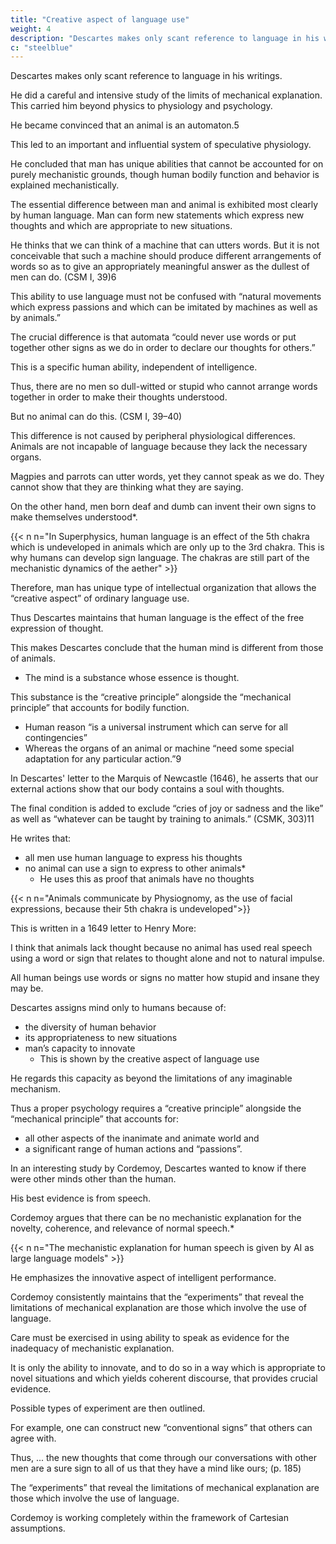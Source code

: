 ```yaml
---
title: "Creative aspect of language use"
weight: 4
description: "Descartes makes only scant reference to language in his writings"
c: "steelblue"
---
```



Descartes makes only scant reference to language in his writings. 

<!-- Yet certain observations about the nature of language play a significant role in the formulation of his general point of view. -->

He did a careful and intensive study of the limits of mechanical explanation. This carried him beyond physics to physiology and psychology.

He became convinced that an animal is an automaton.5

This led to an important and influential system of speculative physiology. 

He concluded that man has unique abilities that cannot be accounted for on purely mechanistic grounds, though human bodily function and behavior is explained mechanistically. 

The essential difference between man and animal is exhibited most clearly by human language. Man can form new statements which express new thoughts and which are appropriate to new situations. 

He thinks that we can think of a machine that can utters words. But it is not conceivable that such a machine should produce different arrangements of words so as to give an appropriately meaningful answer  as the dullest of men can do. (CSM I, 39)6

<!-- , and even words which correspond to bodily actions causing a change in its organs (for instance, if you touch it in one place it asks what you want of it; if you touch it in another place it cries out that you are hurting it, and so on). -->


This ability to use language must not be confused with “natural movements which express passions and which can be imitated by machines as well as by animals.” 

The crucial difference is that automata “could never use words or put together other signs as we do in order to declare our thoughts for others.”

This is a specific human ability, independent of intelligence. 

Thus, there are no men so dull-witted or stupid who cannot arrange words together in order to make their thoughts understood.

But no animal can do this. (CSM I, 39–40)

 <!-- whereas there is no other animal, however perfect and well endowed it may be, that can do the same. -->

This difference is not caused by peripheral physiological differences. Animals are not incapable of language because they lack the necessary organs.

Magpies and parrots can utter words, yet they cannot speak as we do. They cannot show that they are thinking what they are saying.

On the other hand, men born deaf and dumb can invent their own signs to make themselves understood*. 

{{< n n="In Superphysics, human language is an effect of the 5th chakra which is undeveloped in animals which are only up to the 3rd chakra. This is why humans can develop sign language. The chakras are still part of the mechanistic dynamics of the aether" >}}

<!-- In short, then, man has a species-specific capacity, a  which cannot be attributed to peripheral organs or related to general intelligence7 and which manifests itself in what we may refer to as the -->

Therefore, man has unique type of intellectual organization that allows the “creative aspect” of ordinary language use.

 <!-- – its property being both unbounded in scope and stimulus-free.  -->

Thus Descartes maintains that human language is the effect of the free expression of thought.

 <!-- or for appropriate response in any new context and is undetermined by any fixed association of utterances to external stimuli or physiological states (identifiable in any noncircular fashion).8  -->

<!-- Arguing from the presumed impossibility of a mechanistic explanation for the creative aspect of normal use of language, -->

This makes Descartes conclude that the human mind is different from those of animals.
- The mind is a substance whose essence is thought.


<!-- in addition to body it is necessary to attribute mind – a substance whose essence
is thought – to other humans.  -->

<!-- From the arguments that he offers for the association of mind to bodies that “bear a resemblance” to his, it seems clear that the postulated -->

This substance is the “creative principle” alongside the “mechanical principle” that accounts for bodily function. 
- Human reason “is a universal instrument which can serve for all contingencies” 
- Whereas the organs of an animal or machine “need some special adaptation for any particular action.”9

<!-- The crucial role of language in Descartes’s argument is brought out still more clearly in his subsequent correspondence.  -->

In Descartes' letter to the Marquis of Newcastle (1646), he asserts that our external actions show that our body contains a soul with thoughts.

 <!-- – with the exception of spoken words or other signs having reference to particular topics without expressing any passion.”10 -->

The final condition is added to exclude “cries of joy or sadness and the like” as well as “whatever can be taught by training to animals.” (CSMK, 303)11 

He writes that:
- all men use human language to express his thoughts
- no animal can use a sign to express to other animals*
  - He uses this as proof that animals have no thoughts 

{{< n n="Animals communicate by Physiognomy, as the use of facial expressions, because their 5th chakra is undeveloped">}}

 <!-- goes on, then, to repeat the arguments in the Discourse on the Method, emphasizing once again that there is  -->

<!-- no man so imperfect as not to use language for the  and no “animal so perfect as to use a sign to make
other animals understand something which bore no relation to its passions”;  -->

<!-- and, once again, pointing to the very perfection of animal instinct as an indication of lack of thought and as a proof that animals are mere automata. -->

This is written in a 1649 letter to Henry More:

I think that animals lack thought because no animal has used real speech using a word or sign that relates to thought alone and not to natural impulse.

<!-- Within a single species some of them are more perfect than others, as humans are too.

This can be seen in horses and dogs, some of which learn what they are taught much better than others; and all animals easily communicate to us, by voice or bodily movement, their natural impulses of anger, fear, hunger and so on.

Yet in spite of all these facts, it has never been observed that any
 -->
 <!-- Such speech is the only certain sign of thought hidden in a body. -->

All human beings use words or signs no matter how stupid and insane they may be.

<!-- , even though they may have no tongue and organs of voice; but no animals do. Consequently this can be taken as a real specific difference between humans and animals. (CSMK, 366)12,13 -->




Descartes assigns mind only to humans because of:
- the diversity of human behavior
- its appropriateness to new situations
- man’s capacity to innovate
  - This  is shown by the creative aspect of language use

He regards this capacity as beyond the limitations of any imaginable mechanism. 

Thus a proper psychology requires a “creative principle” alongside the “mechanical principle” that accounts for:
- all other aspects of the inanimate and animate world and
- a significant range of human actions and “passions”.

<!-- Descartes’s observations on language in relation to the problem of mechanistic explanation were elaborated in an  
.14 --> 

In an interesting study by Cordemoy, Descartes wanted to know if there were other minds other than the human. 

<!-- His problem in this study is to determine whether it is necessary to assume the existence of other minds.15  -->

<!-- A great deal of the complexity of human behavior is irrelevant to demonstrating that other persons are not mere automata, since it can be explained on hypothetical physiological terms, in terms of reflex and tropism. 

Limitations of such explanations are suggested by the fact that “they confidently approach something that will destroy them, and abandon what could save them” (p. 7). 

This suggests that their actions are governed by a will, like his own. -->

His best evidence is from speech.

<!-- , by the connection I find among the words I constantly hear them utter ... -->

<!-- For although I readily conceive that a mere machine could utter some words, I know at the same time that if there was a particular order among the springs that distribute the wind or open the pipes from which the sounds came then they could never change it; so that as soon as the first sound is heard, those which usually follow it will also necessarily be heard, provided that the machine does not lack wind – whereas the words I hear uttered by bodies constructed like mine almost never follow the same sequence. 

These words are the same as those I would use to explain my thoughts to other subjects capable of conceiving them. 

Finally, the more I attend to the effect produced by my words when I utter them before these bodies, the more it seems they are understood, and the words they utter correspond so perfectly to the sense of my words that there is no reason to doubt that a soul produces in them what my soul produces in me. (pp. 8–10) -->

Cordemoy argues that there can be no mechanistic explanation for the novelty, coherence, and relevance of normal speech.*

{{< n n="The mechanistic explanation for human speech is given by AI as large language models" >}} 

<!-- He emphasizes, however, that care must be exercised in using ability to speak as evidence for the inadequacy of mechanistic explanation. 

The fact that articulate sounds are produced or that utterances can be imitated in itself proves nothing, as this can be explained in mechanical terms. 

Nor is it of any relevance that “natural signs” may be produced that express internal states or that specific signs may be produced that are contingent on the presence of external stimuli. It is only the
ability to innovate, and to do so in a way which is appropriate to novel situations
and which yields coherent discourse, that provides crucial evidence. “To speak
is not to repeat the same words that one has heard, but... to utter different words
in response to those” (p. 19). 

To show that other persons are not automata, one must provide evidence that their speech manifests this creative aspect, that it is appropriate to whatever may be said by the “experimenter”; “... if I find, by all the observations I can make, that they use language [La Parole] as I do, then I will have an infallible reason to believe that they have a soul as I do” (p. 21).
Possible types of experiment are then outlined. 

For example, one can construct new “conventional signs” [signes d’institution]:
I see that I can agree with others that what ordinarily signifies one thing will signify
another, and that this has the result that only those with whom I make this agreement
seem to understand what I am thinking. (pp. 22–23)

Similarly, evidence is provided when I see that these bodies produce signs that bear no relation to their present state or to
their preservation; when I see that these signs match those which I would produce to
express my thoughts; when I see that they give me ideas which I did not have previously
and which refer to things that I already had in mind; and finally when I see a close
correlation between their signs and mine; (pp. 28–29)
or by behavior that indicates “that they intended to deceive me” (pp. 30–31).
Under such circumstances, when many experiments of this sort have succeeded,
“it will not be reasonable for me to believe that they are not like me” (p. 29) -->


He emphasizes the innovative aspect of intelligent performance. 

<!-- 
Thus, ... the new thoughts that come through our conversations with other men are a sure sign to all of us that they have a mind like ours; (p. 185)
... our whole reason for believing that there are minds united with the bodies of men who speak to us is that they often give us new thoughts that we did not have, or they oblige us to change the thoughts that we did have... (p. 187) -->

Cordemoy consistently maintains that the “experiments” that reveal the limitations of mechanical explanation are those which involve the use of language.

<!-- – in particular, what we have called its creative aspect. -->

<!-- In this, as in his discussion of the acoustic and articulatory basis for language use and the methods of conditioning, association, and reinforcement that may facilitate however, that -->

Care must be exercised in using ability to speak as evidence for the inadequacy of mechanistic explanation.

<!-- he fact that articulate sounds are produced or that utterances can be imitated in itself proves nothing, as this can be explained in mechanical terms. Nor is it of any relevance that “natural signs” may be produced that express internal states or that specific signs may be produced that are contingent on the presence of external stimuli.  -->

It is only the ability to innovate, and to do so in a way which is appropriate to novel situations and which yields coherent discourse, that provides crucial evidence. 
<!-- 
“To speak is not to repeat the same words that one has heard, but... to utter different words in response to those” (p. 19). 

To show that other persons are not automata, one must provide evidence that their speech manifests this creative aspect, that it is appropriate to whatever may be said by the “experimenter”; “... if I find, by all the observations I can make, that they use language [La Parole] as I do, then I will have an infallible reason to believe that they have a soul as I do” (p. 21). -->

Possible types of experiment are then outlined. 

For example, one can construct new “conventional signs” that others can agree with. 

<!-- : I see that I can agree with others that what ordinarily signifies one thing will signify another, and that this has the result that only those with whom I make this agreement seem to understand what I am thinking. (pp. 22–23) -->

<!-- Similarly, evidence is provided when I see that these bodies produce signs that bear no relation to their present state or to their preservation; when I see that these signs match those which I would produce to express my thoughts; when I see that they give me ideas which I did not have previously and which refer to things that I already had in mind; and finally when I see a close correlation between their signs and mine; (pp. 28–29) or by behavior that indicates “that they intended to deceive me” (pp. 30–31). 

Under such circumstances, when many experiments of this sort have succeeded, “it will not be reasonable for me to believe that they are not like me” (p. 29). Throughout, what is stressed is the innovative aspect of intelligent performance.  -->

Thus, ... the new thoughts that come through our conversations with other men are a sure sign to all of us that they have a mind like ours; (p. 185) 

<!-- ... our whole reason for believing that there are minds united with the bodies of men who speak to us is that they often give us new thoughts that we did not have, or they oblige us to change the thoughts that we did have... (p. 187)  -->

The “experiments” that reveal the limitations of mechanical explanation are those which involve the use of language.

 <!-- – in particular, what we have called its creative aspect. In this, as in his discussion of the acoustic and articulatory basis for language use and the methods of conditioning, association, and reinforcement that may facilitate acquisition of true language by humans and nonlinguistic functional communication systems by animals,  -->

Cordemoy is working completely within the framework of Cartesian assumptions.

